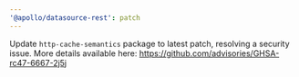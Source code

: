 ```yaml
---
'@apollo/datasource-rest': patch
---
```


Update `http-cache-semantics` package to latest patch, resolving a security issue.
More details available here: https://github.com/advisories/GHSA-rc47-6667-2j5j
